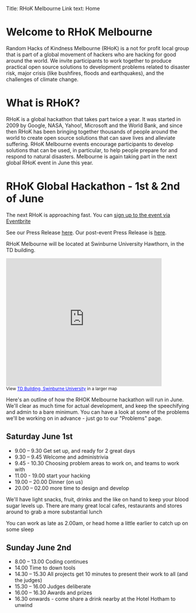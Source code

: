 Title: RHoK Melbourne
Link text: Home

# Welcome to RHoK Melbourne

Random Hacks of Kindness Melbourne (RHoK) is a not for profit local group that is part of a global movement of hackers who are hacking for good around the world.  We invite participants to work together to produce practical open source solutions to development problems related to disaster risk, major crisis (like bushfires, floods and earthquakes), and the challenges of climate change.

# What is RHoK?

RHoK is a global hackathon that takes part twice a year.  It was started in 2009 by Google, NASA, Yahoo!, Microsoft and the World Bank, and since then RHoK has been bringing together thousands of people around the world to create open source solutions that can save lives and alleviate suffering. 
RHoK Melbourne events encourage participants to develop solutions that can be used, in particular, to help people prepare for and respond to natural disasters.
Melbourne is again taking part in the next global RHoK event in June this year.   

# RHoK Global Hackathon - 1st & 2nd of June
The next RHoK is approaching fast. You can [sign up to the event via Eventbrite](http://www.eventbrite.com/event/6545460649/eorg "Eventbrite")  

See our Press Release <a href="/attachments/press-release-june-2013.pdf">here</a>.
Our post-event Press Release is <a href="/attachments/post-event-press-release-6-june-2013.pdf">here</a>.

RHoK Melbourne will be located at Swinburne University Hawthorn, in the TD building.  
<iframe width="425" height="350" frameborder="0" scrolling="no" marginheight="0" marginwidth="0" src="https://maps.google.com/maps/ms?msa=0&amp;msid=206511071284224585948.0004dc661906faf49b896&amp;ie=UTF8&amp;ll=-37.820136,145.03899&amp;spn=0,0&amp;t=m&amp;output=embed"></iframe><br /><small>View <a href="https://maps.google.com/maps/ms?msa=0&amp;msid=206511071284224585948.0004dc661906faf49b896&amp;ie=UTF8&amp;ll=-37.820136,145.03899&amp;spn=0,0&amp;t=m&amp;source=embed" style="color:#0000FF;text-align:left">TD Building, Swinburne University</a> in a larger map</small> 

Here's an outline of how the RHOK Melbourne hackathon will run in June. We'll clear as much time for actual development, and keep the speechifying and admin to a bare minimum.  You can have a look at some of the problems we'll be working on in advance - just go to our "Problems" page.

## Saturday June 1st

* 9.00 – 9.30 Get set up, and ready for 2 great days
* 9.30 – 9.45 Welcome and administrivia
* 9.45 - 10.30 Choosing problem areas to work on, and teams to work with
* 11.00 - 19.00 start your hacking  
* 19.00 – 20.00 Dinner (on us)
* 20.00 – 02.00 more time to design and develop

We'll have light snacks, fruit, drinks and the like on hand to keep your blood sugar levels up. There are many great local cafes, restaurants and stores around to grab a more substantial lunch  

You can work as late as 2.00am, or head home a little earlier to catch up on some sleep

## Sunday June 2nd

* 8.00 – 13.00 Coding continues
* 14.00 Time to down tools
* 14.30 – 15.30 All projects get 10 minutes to present their work to all (and the judges)
* 15.30 – 16.00 Judges deliberate
* 16.00 – 16.30 Awards and prizes
* 16.30 onwards - come share a drink nearby at the Hotel Hotham to unwind
